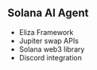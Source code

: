 ## Solana AI Agent

- Eliza Framework
- Jupiter swap APIs
- Solana web3 library
- Discord integration